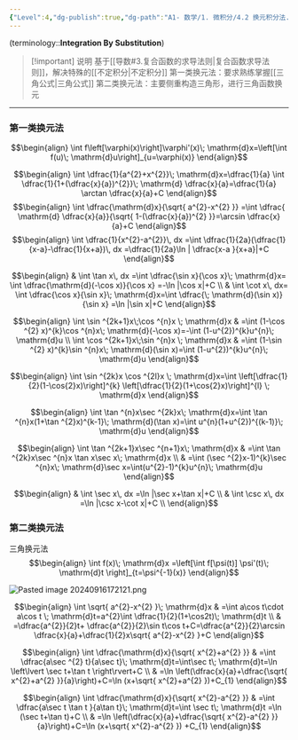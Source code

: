 ```yaml
---
{"Level":4,"dg-publish":true,"dg-path":"A1- 数学/1. 微积分/4.2 换元积分法.md","permalink":"/A1- 数学/1. 微积分/4.2 换元积分法/","dgPassFrontmatter":true,"noteIcon":"","created":"2024-05-21T15:20:28.000+08:00","updated":"2025-06-16T11:04:34.870+08:00"}
---
```


(terminology::**Integration By Substitution**)

>[!important] 说明
>基于[[导数#3.复合函数的求导法则\|复合函数求导法则]]，解决特殊的[[不定积分\|不定积分]]
>第一类换元法：要求熟练掌握[[三角公式\|三角公式]]
>第二类换元法：主要侧重构造三角形，进行三角函数换元

***
### 第一类换元法
$$\begin{align}
\int f\left[\varphi(x)\right]\varphi'(x)\; \mathrm{d}x=\left[\int f(u)\; \mathrm{d}u\right]_{u=\varphi(x)}
\end{align}$$

$$\begin{align}
\int \dfrac{1}{a^{2}+x^{2}}\; \mathrm{d}x=\dfrac{1}{a} \int \dfrac{1}{1+(\dfrac{x}{a})^{2}}\; \mathrm{d} \dfrac{x}{a}=\dfrac{1}{a} \arctan \dfrac{x}{a}+C
\end{align}$$
$$\begin{align}
\int  \dfrac{\mathrm{d}x}{\sqrt{ a^{2}-x^{2} }}  =\int \dfrac{ \mathrm{d}  \dfrac{x}{a}}{\sqrt{ 1-(\dfrac{x}{a})^{2} }}=\arcsin \dfrac{x}{a}+C
\end{align}$$
$$\begin{align}
\int  \dfrac{1}{x^{2}-a^{2}}\, dx =\int  \dfrac{1}{2a}(\dfrac{1}{x-a}-\dfrac{1}{x+a})\, dx =\dfrac{1}{2a}\ln | \dfrac{x-a }{x+a}|+C
\end{align}$$


$$\begin{align}
 & \int  \tan x\, dx =\int \dfrac{\sin x}{\cos x}\; \mathrm{d}x= \int  \dfrac{\mathrm{d}(-\cos x)}{\cos x} =-\ln |\cos x|+C  \\
 & \int  \cot x\, dx= \int \dfrac{\cos x}{\sin x}\; \mathrm{d}x=\int \dfrac{\; \mathrm{d}(\sin x)}{\sin x} =\ln |\sin x|+C
\end{align}$$

$$\begin{align}
\int \sin ^{2k+1}x\;\cos ^{n}x \; \mathrm{d}x & =\int (1-\cos ^{2} x)^{k}\cos ^{n}x\; \mathrm{d}(-\cos x)=-\int (1-u^{2})^{k}u^{n}\; \mathrm{d}u \\
\int \cos ^{2k+1}x\;\sin ^{n}x \; \mathrm{d}x & =\int (1-\sin ^{2} x)^{k}\sin ^{n}x\; \mathrm{d}(\sin x)=\int (1-u^{2})^{k}u^{n}\; \mathrm{d}u
\end{align}$$

$$\begin{align}
\int \sin ^{2k}x \cos ^{2l}x \; \mathrm{d}x=\int \left[\dfrac{1}{2}(1-\cos{2}x)\right]^{k} \left[\dfrac{1}{2}(1+\cos{2}x)\right]^{l} \; \mathrm{d}x
\end{align}$$

$$\begin{align}
\int \tan ^{n}x\sec ^{2k}x\; \mathrm{d}x=\int \tan ^{n}x(1+\tan ^{2}x)^{k-1}\; \mathrm{d}(\tan x)=\int u^{n}(1+u^{2})^{(k-1)}\; \mathrm{d}u
\end{align}$$

$$\begin{align}
\int \tan ^{2k+1}x\sec ^{n+1}x\; \mathrm{d}x  & =\int \tan ^{2k}x\sec ^{n}x \tan x\sec x\; \mathrm{d}x \\
 & =\int (\sec ^{2}x-1)^{k}\sec ^{n}x\; \mathrm{d}\sec x=\int(u^{2}-1)^{k}u^{n}\; \mathrm{d}u
\end{align}$$


$$\begin{align}
& \int  \sec x\, dx =\ln |\sec x+\tan x|+C \\
 & \int  \csc x\, dx =\ln |\csc x-\cot x|+C \\
\end{align}$$


### 第二类换元法
三角换元法
$$\begin{align}
\int f(x)\; \mathrm{d}x =\left[\int f[\psi(t)] \psi'(t)\; \mathrm{d}t \right]_{t=\psi^{-1}(x)}
\end{align}$$

![Pasted image 20240916172121.png](/img/user/Functional%20files/Photo%20Resources/Pasted%20image%2020240916172121.png)


$$\begin{align}
\int \sqrt{ a^{2}-x^{2} }\; \mathrm{d}x & =\int a\cos t\cdot a\cos t \; \mathrm{d}t=a^{2}\int \dfrac{1}{2}(1+\cos2t)\; \mathrm{d}t \\
 & =\dfrac{a^{2}}{2}t+ \dfrac{a^{2}}{2}\sin t\cos t+C=\dfrac{a^{2}}{2}\arcsin \dfrac{x}{a}+\dfrac{1}{2}x\sqrt{ a^{2}-x^{2} }+C
\end{align}$$

$$\begin{align}
\int \dfrac{\mathrm{d}x}{\sqrt{ x^{2}+a^{2} }} & =\int \dfrac{a\sec ^{2} t}{a\sec t}\; \mathrm{d}t=\int\sec t\; \mathrm{d}t=\ln \left\lvert  \sec t+\tan t \right\rvert+C \\
 & =\ln \left(\dfrac{x}{a}+\dfrac{\sqrt{ x^{2}+a^{2} }}{a}\right)+C=\ln (x+\sqrt{ x^{2}+a^{2} })+C_{1}
\end{align}$$

$$\begin{align}
\int \dfrac{\mathrm{d}x}{\sqrt{ x^{2}-a^{2} }}  & =\int \dfrac{a\sec t \tan t }{a\tan t}\; \mathrm{d}t=\int \sec t\; \mathrm{d}t =\ln (\sec t+\tan t)+C \\
 & =\ln \left(\dfrac{x}{a}+\dfrac{\sqrt{ x^{2}-a^{2} }}{a}\right)+C=\ln (x+\sqrt{ x^{2}-a^{2} }) +C_{1}
\end{align}$$

